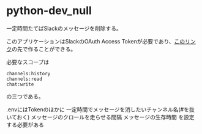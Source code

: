 # python-dev_null

一定時間たてばSlackのメッセージを削除する。


このアプリケーションはSlackのOAuth Access Tokenが必要であり、[このリンク](https://api.slack.com/apps?new_app=1)の先で作ることができる。

必要なスコープは
```
channels:history
channels:read
chat:write
```

の三つである。

.envにはTokenのほかに
一定時間でメッセージを消したいチャンネル名(#を抜いておく)
メッセージのクロールを走らせる間隔
メッセージの生存時間
を設定する必要がある

